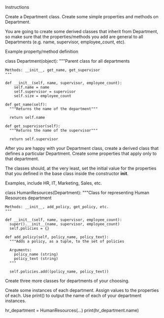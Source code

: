 Instructions

Create a Department class. Create some simple properties and methods on Department.

You are going to create some derived classes that inherit from Department, so make sure that the properties/methods you add are general to all Departments (e.g. name, supervisor, employee_count, etc).

Example property/method definition

  class Department(object):
    """Parent class for all departments

    Methods: __init__, get_name, get_supervisor
    """

    def __init__(self, name, supervisor, employee_count):
        self.name = name
        self.supervisor = supervisor
        self.size = employee_count

    def get_name(self):
      """Returns the name of the department"""

      return self.name

    def get_supervisor(self):
      """Returns the name of the supervisor"""

      return self.supervisor
After you are happy with your Department class, create a derived class that defines a particular Department. Create some properties that apply only to that department.

The classes should, at the very least, set the initial value for the properties that you defined in the base class inside the constructor __init__.

Examples, include HR, IT, Marketing, Sales, etc.

  class HumanResources(Department):
    """Class for representing Human Resources department

    Methods: __init__, add_policy, get_policy, etc.
    """

    def __init__(self, name, supervisor, employee_count):
      super().__init__(name, supervisor, employee_count)
      self.policies = {}

    def add_policy(self, policy_name, policy_text):
      """Adds a policy, as a tuple, to the set of policies

      Arguments:
        policy_name (string)
        policy_text (string)
      """

      self.policies.add((policy_name, policy_text))
Create three more classes for departments of your choosing.

Create some instances of each department.
Assign values to the properties of each.
Use print() to output the name of each of your department instances.

hr_department = HumanResources(...)
print(hr_department.name)